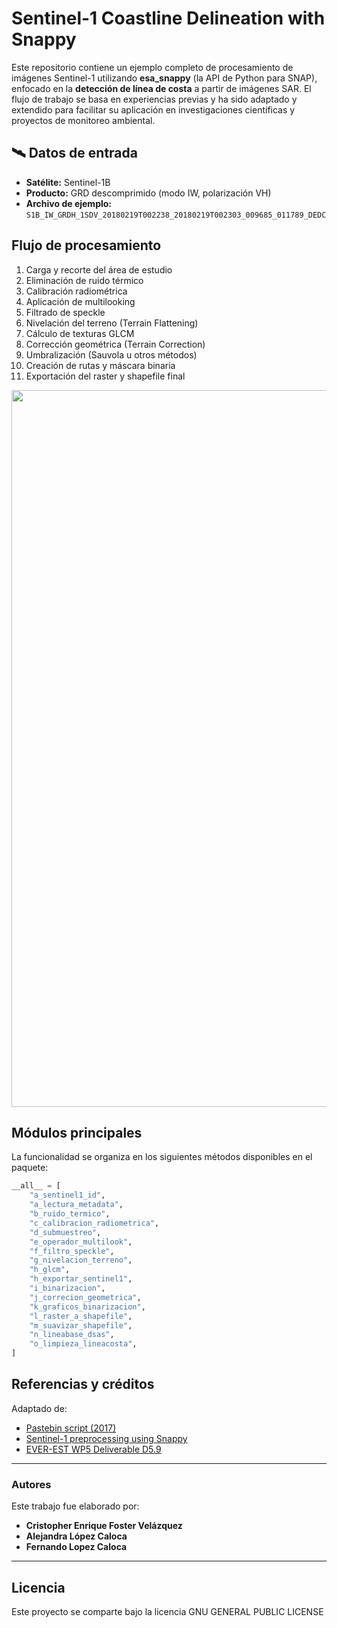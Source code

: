 # Sentinel-1 Coastline Delineation with Snappy

Este repositorio contiene un ejemplo completo de procesamiento de imágenes Sentinel-1 utilizando **esa_snappy** (la API de Python para SNAP), enfocado en la **detección de línea de costa** a partir de imágenes SAR. El flujo de trabajo se basa en experiencias previas y ha sido adaptado y extendido para facilitar su aplicación en investigaciones científicas y proyectos de monitoreo ambiental.

## 🛰️ Datos de entrada

- **Satélite:** Sentinel-1B
- **Producto:** GRD descomprimido (modo IW, polarización VH)
- **Archivo de ejemplo:** `S1B_IW_GRDH_1SDV_20180219T002238_20180219T002303_009685_011789_DEDC`

##  Flujo de procesamiento

1. Carga y recorte del área de estudio  
2. Eliminación de ruido térmico  
3. Calibración radiométrica  
4. Aplicación de multilooking  
5. Filtrado de speckle  
6. Nivelación del terreno (Terrain Flattening)  
7. Cálculo de texturas GLCM  
8. Corrección geométrica (Terrain Correction)  
9. Umbralización (Sauvola u otros métodos)  
10. Creación de rutas y máscara binaria  
11. Exportación del raster y shapefile final

<p align="center">
  <img width="9696" height="1147" alt="Análisis ENSO 2023-2024 (14)" src="https://github.com/user-attachments/assets/2d592c57-b4f3-4339-8ea0-80b0034fa222" />
</p>

## Módulos principales

La funcionalidad se organiza en los siguientes métodos disponibles en el paquete:

```python
__all__ = [
    "a_sentinel1_id",
    "a_lectura_metadata",
    "b_ruido_termico",
    "c_calibracion_radiometrica",
    "d_submuestreo",
    "e_operador_multilook",
    "f_filtro_speckle",
    "g_nivelacion_terreno",
    "h_glcm",
    "h_exportar_sentinel1",
    "i_binarizacion",
    "j_correcion_geometrica",
    "k_graficos_binarizacion",
    "l_raster_a_shapefile",
    "m_suavizar_shapefile",
    "n_lineabase_dsas",
    "o_limpieza_lineacosta",
]

```

## Referencias y créditos

Adaptado de:
- [Pastebin script (2017)](https://pastebin.com/dU4AUr3B)
- [Sentinel-1 preprocessing using Snappy](https://github.com/wajuqi/Sentinel-1-preprocessing-using-Snappy)
- [EVER-EST WP5 Deliverable D5.9](https://ever-est.eu/wp-content/uploads/EVER-EST-DEL-WP5-D5.9.pdf)

---

###  Autores

Este trabajo fue elaborado por:

- **Cristopher Enrique Foster Velázquez**  
- **Alejandra López Caloca**  
- **Fernando Lopez Caloca**

---

## Licencia

Este proyecto se comparte bajo la licencia GNU GENERAL PUBLIC LICENSE
```

